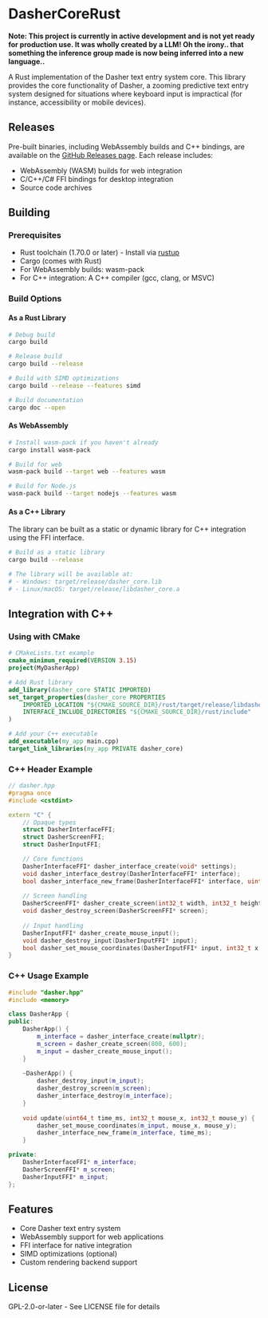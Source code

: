 # DasherCoreRust

**Note: This project is currently in active development and is not yet ready for production use. It was wholly created by a LLM! Oh the irony.. that something the inference group made is now being inferred into a new language..**

A Rust implementation of the Dasher text entry system core. This library provides the core functionality of Dasher, a zooming predictive text entry system designed for situations where keyboard input is impractical (for instance, accessibility or mobile devices).

## Releases

Pre-built binaries, including WebAssembly builds and C++ bindings, are available on the [GitHub Releases page](https://github.com/willwade/DasherCoreRust/releases). Each release includes:
- WebAssembly (WASM) builds for web integration
- C/C++/C# FFI bindings for desktop integration
- Source code archives


## Building

### Prerequisites

- Rust toolchain (1.70.0 or later) - Install via [rustup](https://rustup.rs/)
- Cargo (comes with Rust)
- For WebAssembly builds: wasm-pack
- For C++ integration: A C++ compiler (gcc, clang, or MSVC)

### Build Options

#### As a Rust Library

```bash
# Debug build
cargo build

# Release build
cargo build --release

# Build with SIMD optimizations
cargo build --release --features simd

# Build documentation
cargo doc --open
```

#### As WebAssembly

```bash
# Install wasm-pack if you haven't already
cargo install wasm-pack

# Build for web
wasm-pack build --target web --features wasm

# Build for Node.js
wasm-pack build --target nodejs --features wasm
```

#### As a C++ Library

The library can be built as a static or dynamic library for C++ integration using the FFI interface.

```bash
# Build as a static library
cargo build --release

# The library will be available at:
# - Windows: target/release/dasher_core.lib
# - Linux/macOS: target/release/libdasher_core.a
```

## Integration with C++

### Using with CMake

```cmake
# CMakeLists.txt example
cmake_minimum_required(VERSION 3.15)
project(MyDasherApp)

# Add Rust library
add_library(dasher_core STATIC IMPORTED)
set_target_properties(dasher_core PROPERTIES
    IMPORTED_LOCATION "${CMAKE_SOURCE_DIR}/rust/target/release/libdasher_core.a"
    INTERFACE_INCLUDE_DIRECTORIES "${CMAKE_SOURCE_DIR}/rust/include"
)

# Add your C++ executable
add_executable(my_app main.cpp)
target_link_libraries(my_app PRIVATE dasher_core)
```

### C++ Header Example

```cpp
// dasher.hpp
#pragma once
#include <cstdint>

extern "C" {
    // Opaque types
    struct DasherInterfaceFFI;
    struct DasherScreenFFI;
    struct DasherInputFFI;

    // Core functions
    DasherInterfaceFFI* dasher_interface_create(void* settings);
    void dasher_interface_destroy(DasherInterfaceFFI* interface);
    bool dasher_interface_new_frame(DasherInterfaceFFI* interface, uint64_t time_ms);
    
    // Screen handling
    DasherScreenFFI* dasher_create_screen(int32_t width, int32_t height);
    void dasher_destroy_screen(DasherScreenFFI* screen);
    
    // Input handling
    DasherInputFFI* dasher_create_mouse_input();
    void dasher_destroy_input(DasherInputFFI* input);
    bool dasher_set_mouse_coordinates(DasherInputFFI* input, int32_t x, int32_t y);
}
```

### C++ Usage Example

```cpp
#include "dasher.hpp"
#include <memory>

class DasherApp {
public:
    DasherApp() {
        m_interface = dasher_interface_create(nullptr);
        m_screen = dasher_create_screen(800, 600);
        m_input = dasher_create_mouse_input();
    }
    
    ~DasherApp() {
        dasher_destroy_input(m_input);
        dasher_destroy_screen(m_screen);
        dasher_interface_destroy(m_interface);
    }
    
    void update(uint64_t time_ms, int32_t mouse_x, int32_t mouse_y) {
        dasher_set_mouse_coordinates(m_input, mouse_x, mouse_y);
        dasher_interface_new_frame(m_interface, time_ms);
    }

private:
    DasherInterfaceFFI* m_interface;
    DasherScreenFFI* m_screen;
    DasherInputFFI* m_input;
};
```

## Features

- Core Dasher text entry system
- WebAssembly support for web applications
- FFI interface for native integration
- SIMD optimizations (optional)
- Custom rendering backend support

## License

GPL-2.0-or-later - See LICENSE file for details
